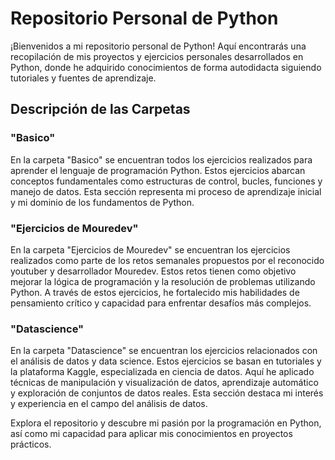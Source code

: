 # Repositorio Personal de Python

¡Bienvenidos a mi repositorio personal de Python! Aquí encontrarás una recopilación de mis proyectos y ejercicios personales desarrollados en Python, donde he adquirido conocimientos de forma autodidacta siguiendo tutoriales y fuentes de aprendizaje. 

## Descripción de las Carpetas

### "Basico"

En la carpeta "Basico" se encuentran todos los ejercicios realizados para aprender el lenguaje de programación Python. Estos ejercicios abarcan conceptos fundamentales como estructuras de control, bucles, funciones y manejo de datos. Esta sección representa mi proceso de aprendizaje inicial y mi dominio de los fundamentos de Python.

### "Ejercicios de Mouredev"

En la carpeta "Ejercicios de Mouredev" se encuentran los ejercicios realizados como parte de los retos semanales propuestos por el reconocido youtuber y desarrollador Mouredev. Estos retos tienen como objetivo mejorar la lógica de programación y la resolución de problemas utilizando Python. A través de estos ejercicios, he fortalecido mis habilidades de pensamiento crítico y capacidad para enfrentar desafíos más complejos.

### "Datascience"

En la carpeta "Datascience" se encuentran los ejercicios relacionados con el análisis de datos y data science. Estos ejercicios se basan en tutoriales y la plataforma Kaggle, especializada en ciencia de datos. Aquí he aplicado técnicas de manipulación y visualización de datos, aprendizaje automático y exploración de conjuntos de datos reales. Esta sección destaca mi interés y experiencia en el campo del análisis de datos.

Explora el repositorio y descubre mi pasión por la programación en Python, así como mi capacidad para aplicar mis conocimientos en proyectos prácticos.
